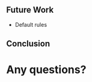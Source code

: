 ## Future Work
- Default rules <!-- .element: class="fragment fade-in" -->


## Conclusion


# Any questions?